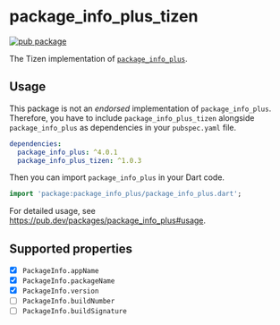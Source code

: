# package_info_plus_tizen

[![pub package](https://img.shields.io/pub/v/package_info_plus_tizen.svg)](https://pub.dev/packages/package_info_plus_tizen)

The Tizen implementation of [`package_info_plus`](https://pub.dev/packages/package_info_plus).

## Usage

This package is not an _endorsed_ implementation of `package_info_plus`. Therefore, you have to include `package_info_plus_tizen` alongside `package_info_plus` as dependencies in your `pubspec.yaml` file.

```yaml
dependencies:
  package_info_plus: ^4.0.1
  package_info_plus_tizen: ^1.0.3
```

Then you can import `package_info_plus` in your Dart code.

```dart
import 'package:package_info_plus/package_info_plus.dart';
```

For detailed usage, see https://pub.dev/packages/package_info_plus#usage.

## Supported properties

- [x] `PackageInfo.appName`
- [x] `PackageInfo.packageName`
- [x] `PackageInfo.version`
- [ ] `PackageInfo.buildNumber`
- [ ] `PackageInfo.buildSignature`
